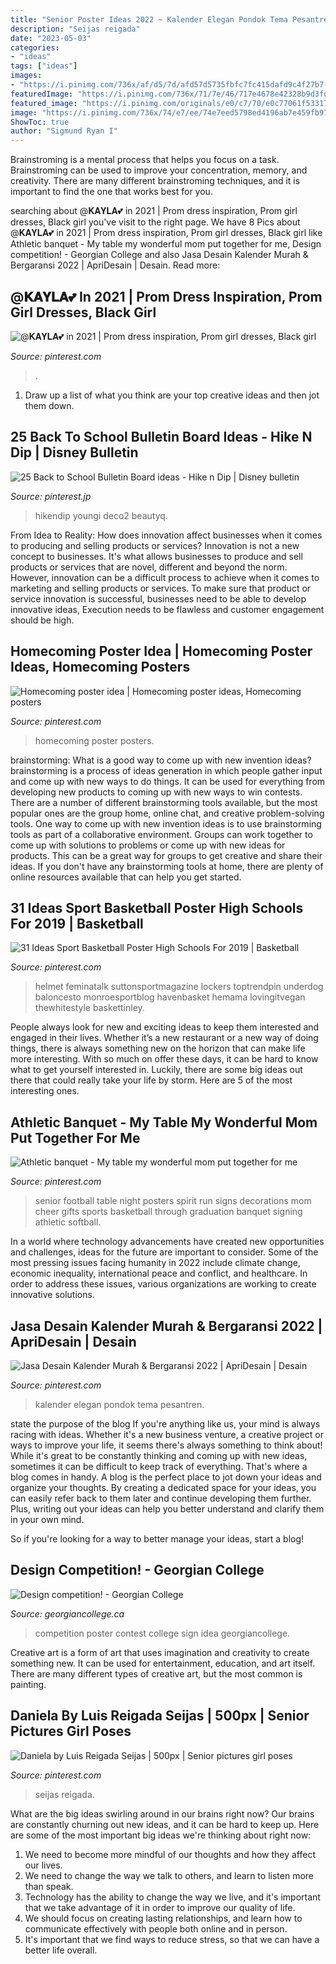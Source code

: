 ```yaml
---
title: "Senior Poster Ideas 2022 ~ Kalender Elegan Pondok Tema Pesantren"
description: "Seijas reigada"
date: "2023-05-03"
categories:
- "ideas"
tags: ["ideas"]
images:
- "https://i.pinimg.com/736x/af/d5/7d/afd57d5735fbfc7fc415dafd9c4f27b7--luis.jpg"
featuredImage: "https://i.pinimg.com/736x/71/7e/46/717e4678e42328b9d3fdc00057feaee1.jpg"
featured_image: "https://i.pinimg.com/originals/e0/c7/70/e0c77061f53317b7e8bd10046e0d6a57.jpg"
image: "https://i.pinimg.com/736x/74/e7/ee/74e7eed5798ed4196ab7e459fb97caa2.jpg"
ShowToc: true
author: "Sigmund Ryan I"
---
```



Brainstroming is a mental process that helps you focus on a task. Brainstroming can be used to improve your concentration, memory, and creativity. There are many different brainstroming techniques, and it is important to find the one that works best for you.

	

		
searching about @𝐊𝐀𝐘𝐋𝐀💕 in 2021 | Prom dress inspiration, Prom girl dresses, Black girl you've visit to the right page. We have 8 Pics about @𝐊𝐀𝐘𝐋𝐀💕 in 2021 | Prom dress inspiration, Prom girl dresses, Black girl like Athletic banquet - My table my wonderful mom put together for me, Design competition! - Georgian College and also Jasa Desain Kalender Murah &amp; Bergaransi 2022 | ApriDesain | Desain. Read more:
		
    
## @𝐊𝐀𝐘𝐋𝐀💕 In 2021 | Prom Dress Inspiration, Prom Girl Dresses, Black Girl

<img loading=lazy src="https://i.pinimg.com/736x/71/7e/46/717e4678e42328b9d3fdc00057feaee1.jpg" onerror="this.onerror=null;this.src='https://tse2.mm.bing.net/th?id=OIP.ZtFY2ezr8v2kUsNYG__F_wHaJQ&amp;pid=15.1';" alt="@𝐊𝐀𝐘𝐋𝐀💕 in 2021 | Prom dress inspiration, Prom girl dresses, Black girl">

_Source: pinterest.com_

>. 

	

1. Draw up a list of what you think are your top creative ideas and then jot them down.

    
## 25 Back To School Bulletin Board Ideas - Hike N Dip | Disney Bulletin

<img loading=lazy src="https://i.pinimg.com/736x/c6/b1/6a/c6b16ad776d4285c81bcfcae763e0b39.jpg" onerror="this.onerror=null;this.src='https://tse1.mm.bing.net/th?id=OIP.H-tt8SrvZaUFcDRTM7q4kQHaJ4&amp;pid=15.1';" alt="25 Back to School Bulletin Board ideas - Hike n Dip | Disney bulletin">

_Source: pinterest.jp_

>hikendip youngi deco2 beautyq. 

	

From Idea to Reality: How does innovation affect businesses when it comes to producing and selling products or services?
Innovation is not a new concept to businesses. It's what allows businesses to produce and sell products or services that are novel, different and beyond the norm. However, innovation can be a difficult process to achieve when it comes to marketing and selling products or services. To make sure that product or service innovation is successful, businesses need to be able to develop innovative ideas, Execution needs to be flawless and customer engagement should be high.

    
## Homecoming Poster Idea | Homecoming Poster Ideas, Homecoming Posters

<img loading=lazy src="https://i.pinimg.com/736x/74/e7/ee/74e7eed5798ed4196ab7e459fb97caa2.jpg" onerror="this.onerror=null;this.src='https://tse3.mm.bing.net/th?id=OIP.ByaEfcvCS2oWE65m564lRAHaJ3&amp;pid=15.1';" alt="Homecoming poster idea | Homecoming poster ideas, Homecoming posters">

_Source: pinterest.com_

>homecoming poster posters. 

	

brainstorming: What is a good way to come up with new invention ideas?
brainstorming is a process of ideas generation in which people gather input and come up with new ways to do things. It can be used for everything from developing new products to coming up with new ways to win contests. There are a number of different brainstorming tools available, but the most popular ones are the group home, online chat, and creative problem-solving tools. 
One way to come up with new invention ideas is to use brainstorming tools as part of a collaborative environment. Groups can work together to come up with solutions to problems or come up with new ideas for products. This can be a great way for groups to get creative and share their ideas. If you don't have any brainstorming tools at home, there are plenty of online resources available that can help you get started.

    
## 31 Ideas Sport Basketball Poster High Schools For 2019 | Basketball

<img loading=lazy src="https://i.pinimg.com/originals/e0/c7/70/e0c77061f53317b7e8bd10046e0d6a57.jpg" onerror="this.onerror=null;this.src='https://tse3.mm.bing.net/th?id=OIP.DQi82Lc1iN0p-5AVxaldOwAAAA&amp;pid=15.1';" alt="31 Ideas Sport Basketball Poster High Schools For 2019 | Basketball">

_Source: pinterest.com_

>helmet feminatalk suttonsportmagazine lockers toptrendpin underdog baloncesto monroesportblog havenbasket hemama lovingitvegan thewhitestyle baskettinley. 

	

People always look for new and exciting ideas to keep them interested and engaged in their lives. Whether it’s a new restaurant or a new way of doing things, there is always something new on the horizon that can make life more interesting. With so much on offer these days, it can be hard to know what to get yourself interested in. Luckily, there are some big ideas out there that could really take your life by storm. Here are 5 of the most interesting ones.

    
## Athletic Banquet - My Table My Wonderful Mom Put Together For Me

<img loading=lazy src="https://i.pinimg.com/736x/00/d1/db/00d1db17f3e7b8599cef43214b9c1cc5.jpg" onerror="this.onerror=null;this.src='https://tse4.mm.bing.net/th?id=OIP.TDMLd8svJJ2I1F85FDpKRwHaJ3&amp;pid=15.1';" alt="Athletic banquet - My table my wonderful mom put together for me">

_Source: pinterest.com_

>senior football table night posters spirit run signs decorations mom cheer gifts sports basketball through graduation banquet signing athletic softball. 

	

In a world where technology advancements have created new opportunities and challenges, ideas for the future are important to consider. Some of the most pressing issues facing humanity in 2022 include climate change, economic inequality, international peace and conflict, and healthcare. In order to address these issues, various organizations are working to create innovative solutions.

    
## Jasa Desain Kalender Murah &amp; Bergaransi 2022 | ApriDesain | Desain

<img loading=lazy src="https://i.pinimg.com/736x/72/66/03/726603e346a434044a33af4d475a2d71.jpg" onerror="this.onerror=null;this.src='https://tse4.mm.bing.net/th?id=OIP.sc7GQsM_1EF8IpahZ1E7wQHaHa&amp;pid=15.1';" alt="Jasa Desain Kalender Murah &amp; Bergaransi 2022 | ApriDesain | Desain">

_Source: pinterest.com_

>kalender elegan pondok tema pesantren. 

	

state the purpose of the blog
If you're anything like us, your mind is always racing with ideas. Whether it's a new business venture, a creative project or ways to improve your life, it seems there's always something to think about! While it's great to be constantly thinking and coming up with new ideas, sometimes it can be difficult to keep track of everything. That's where a blog comes in handy.
A blog is the perfect place to jot down your ideas and organize your thoughts. By creating a dedicated space for your ideas, you can easily refer back to them later and continue developing them further. Plus, writing out your ideas can help you better understand and clarify them in your own mind.

So if you're looking for a way to better manage your ideas, start a blog!

    
## Design Competition! - Georgian College

<img loading=lazy src="https://www.georgiancollege.ca/wp-content/uploads/sign-contest-poster.jpg" onerror="this.onerror=null;this.src='https://tse2.mm.bing.net/th?id=OIP.NNWRVs1Mv7KNH0p7Jog8nAHaLc&amp;pid=15.1';" alt="Design competition! - Georgian College">

_Source: georgiancollege.ca_

>competition poster contest college sign idea georgiancollege. 

	

Creative art is a form of art that uses imagination and creativity to create something new. It can be used for entertainment, education, and art itself. There are many different types of creative art, but the most common is painting.

    
## Daniela By Luis Reigada Seijas | 500px | Senior Pictures Girl Poses

<img loading=lazy src="https://i.pinimg.com/736x/af/d5/7d/afd57d5735fbfc7fc415dafd9c4f27b7--luis.jpg" onerror="this.onerror=null;this.src='https://tse4.mm.bing.net/th?id=OIP.fKsjwvQDQLB04bjmg0shtgHaLF&amp;pid=15.1';" alt="Daniela by Luis Reigada Seijas | 500px | Senior pictures girl poses">

_Source: pinterest.com_

>seijas reigada. 

	

What are the big ideas swirling around in our brains right now?
Our brains are constantly churning out new ideas, and it can be hard to keep up. Here are some of the most important big ideas we're thinking about right now: 
1. We need to become more mindful of our thoughts and how they affect our lives. 
2. We need to change the way we talk to others, and learn to listen more than speak. 
3. Technology has the ability to change the way we live, and it's important that we take advantage of it in order to improve our quality of life. 
4. We should focus on creating lasting relationships, and learn how to communicate effectively with people both online and in person. 
5. It's important that we find ways to reduce stress, so that we can have a better life overall.

